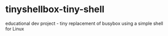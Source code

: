 # tinyshellbox-tiny-shell
educational dev project - tiny replacement of busybox using a simple shell for Linux 
